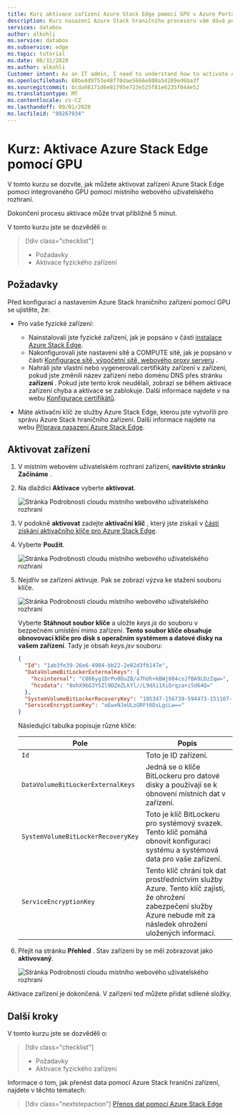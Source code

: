 ```yaml
---
title: Kurz aktivace zařízení Azure Stack Edge pomocí GPU v Azure Portal | Microsoft Docs
description: Kurz nasazení Azure Stack hraničního procesoru vám dává pokyn k aktivaci fyzického zařízení.
services: databox
author: alkohli
ms.service: databox
ms.subservice: edge
ms.topic: tutorial
ms.date: 08/31/2020
ms.author: alkohli
Customer intent: As an IT admin, I need to understand how to activate Azure Stack Edge so I can use it to transfer data to Azure.
ms.openlocfilehash: 88be4d9753e48f70dae5666e800a54209ed6ba3f
ms.sourcegitcommit: bcda98171d6e81795e723e525f81e6235f044e52
ms.translationtype: MT
ms.contentlocale: cs-CZ
ms.lasthandoff: 09/01/2020
ms.locfileid: "89267934"
---
```

# <a name="tutorial-activate-azure-stack-edge-with-gpu"></a>Kurz: Aktivace Azure Stack Edge pomocí GPU

V tomto kurzu se dozvíte, jak můžete aktivovat zařízení Azure Stack Edge pomocí integrovaného GPU pomocí místního webového uživatelského rozhraní.

Dokončení procesu aktivace může trvat přibližně 5 minut.

V tomto kurzu jste se dozvěděli o:

> [!div class="checklist"]
> * Požadavky
> * Aktivace fyzického zařízení

## <a name="prerequisites"></a>Požadavky

Před konfigurací a nastavením Azure Stack hraničního zařízení pomocí GPU se ujistěte, že:

* Pro vaše fyzické zařízení: 
    
    - Nainstalovali jste fyzické zařízení, jak je popsáno v části [instalace Azure Stack Edge](azure-stack-edge-gpu-deploy-install.md).
    - Nakonfigurovali jste nastavení sítě a COMPUTE sítě, jak je popsáno v části [Konfigurace sítě, výpočetní sítě, webového proxy serveru](azure-stack-edge-gpu-deploy-configure-network-compute-web-proxy.md) .
    - Nahráli jste vlastní nebo vygenerovali certifikáty zařízení v zařízení, pokud jste změnili název zařízení nebo doménu DNS přes stránku **zařízení** . Pokud jste tento krok neudělali, zobrazí se během aktivace zařízení chyba a aktivace se zablokuje. Další informace najdete v na webu [Konfigurace certifikátů](azure-stack-edge-gpu-deploy-configure-certificates.md).
    
* Máte aktivační klíč ze služby Azure Stack Edge, kterou jste vytvořili pro správu Azure Stack hraničního zařízení. Další informace najdete na webu [Příprava nasazení Azure Stack Edge](azure-stack-edge-gpu-deploy-prep.md).


## <a name="activate-the-device"></a>Aktivovat zařízení

1. V místním webovém uživatelském rozhraní zařízení, **navštivte stránku Začínáme** .
2. Na dlaždici **Aktivace** vyberte **aktivovat**. 

    ![Stránka Podrobnosti cloudu místního webového uživatelského rozhraní](./media/azure-stack-edge-gpu-deploy-activate/activate-1.png)
    
3. V podokně **aktivovat** zadejte **aktivační klíč** , který jste získali v [části získání aktivačního klíče pro Azure Stack Edge](azure-stack-edge-gpu-deploy-prep.md#get-the-activation-key).

4. Vyberte **Použít**.

    ![Stránka Podrobnosti cloudu místního webového uživatelského rozhraní](./media/azure-stack-edge-gpu-deploy-activate/activate-2.png)


5. Nejdřív se zařízení aktivuje. Pak se zobrazí výzva ke stažení souboru klíče.
    
    ![Stránka Podrobnosti cloudu místního webového uživatelského rozhraní](./media/azure-stack-edge-gpu-deploy-activate/activate-3.png)
    
    Vyberte **Stáhnout soubor klíče** a uložte *keys.js* do souboru v bezpečném umístění mimo zařízení. **Tento soubor klíče obsahuje obnovovací klíče pro disk s operačním systémem a datové disky na vašem zařízení**. Tady je obsah *keys.jsv* souboru:

        
    ```json
    {
      "Id": "1ab3fe39-26e6-4984-bb22-2e02d3fb147e",
      "DataVolumeBitLockerExternalKeys": {
        "hcsinternal": "C086yg1DrPo0DuZB/a7hUh+kBWj804coJfBA9LDzZqw=",
        "hcsdata": "8ohX9bG3YSZl9DZmZLkYl//L9dXi1XiQrqza+iSd64Q="
      },
      "SystemVolumeBitLockerRecoveryKey": "105347-156739-594473-151107-005082-252604-471955-439395",
      "ServiceEncryptionKey": "oEwxNJeULzGRFt6DsLgcLw=="
    }
    ```
        
 
    Následující tabulka popisuje různé klíče:
    
    |Pole  |Popis  |
    |---------|---------|
    |`Id`    | Toto je ID zařízení.        |
    |`DataVolumeBitLockerExternalKeys`|Jedná se o klíče BitLockeru pro datové disky a používají se k obnovení místních dat v zařízení.|
    |`SystemVolumeBitLockerRecoveryKey`| Toto je klíč BitLockeru pro systémový svazek. Tento klíč pomáhá obnovit konfiguraci systému a systémová data pro vaše zařízení. |
    |`ServiceEncryptionKey`| Tento klíč chrání tok dat prostřednictvím služby Azure. Tento klíč zajistí, že ohrožení zabezpečení služby Azure nebude mít za následek ohrožení uložených informací. |

6. Přejít na stránku **Přehled** . Stav zařízení by se měl zobrazovat jako **aktivovaný**.

    ![Stránka Podrobnosti cloudu místního webového uživatelského rozhraní](./media/azure-stack-edge-gpu-deploy-activate/activate-4.png)
 
Aktivace zařízení je dokončená. V zařízení teď můžete přidat sdílené složky.


## <a name="next-steps"></a>Další kroky

V tomto kurzu jste se dozvěděli o:

> [!div class="checklist"]
> * Požadavky
> * Aktivace fyzického zařízení

Informace o tom, jak přenést data pomocí Azure Stack hraniční zařízení, najdete v těchto tématech:

> [!div class="nextstepaction"]
> [Přenos dat pomocí Azure Stack Edge](./azure-stack-edge-j-series-deploy-add-shares.md)
